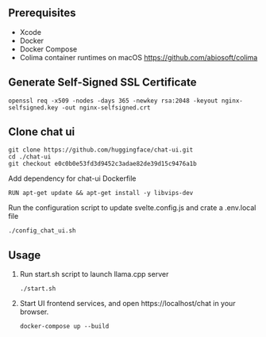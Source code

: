 ## Prerequisites
- Xcode
- Docker
- Docker Compose
- Colima container runtimes on macOS https://github.com/abiosoft/colima

## Generate Self-Signed SSL Certificate
```shell
openssl req -x509 -nodes -days 365 -newkey rsa:2048 -keyout nginx-selfsigned.key -out nginx-selfsigned.crt
```

## Clone chat ui
```shell
git clone https://github.com/huggingface/chat-ui.git
cd ./chat-ui
git checkout e0c0b0e53fd3d9452c3adae82de39d15c9476a1b 
```
Add dependency for chat-ui Dockerfile
```shell
RUN apt-get update && apt-get install -y libvips-dev
```

Run the configuration script to update svelte.config.js and crate a .env.local file
```shell
./config_chat_ui.sh
```

## Usage
1. Run start.sh script to launch llama.cpp server
    ```shell
    ./start.sh
    ```

2. Start UI frontend services, and open https://localhost/chat in your browser.
    ```shell
    docker-compose up --build
    ```
